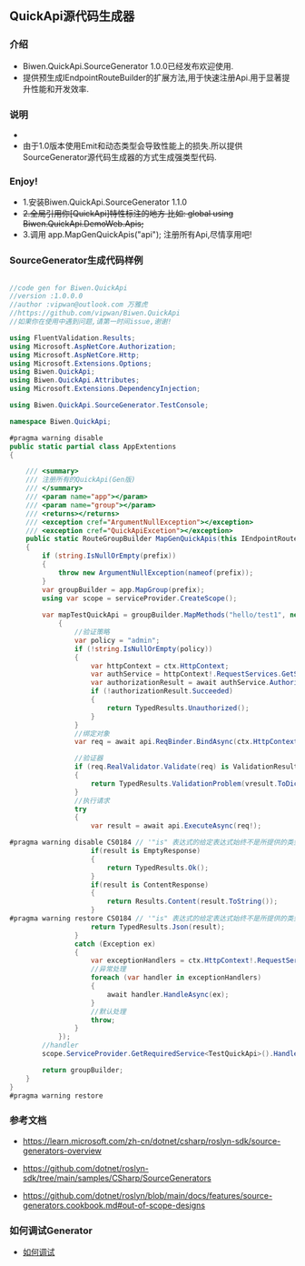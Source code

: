 ﻿
## QuickApi源代码生成器

### 介绍
- Biwen.QuickApi.SourceGenerator 1.0.0已经发布欢迎使用.
- 提供预生成IEndpointRouteBuilder的扩展方法,用于快速注册Api.用于显著提升性能和开发效率.

### 说明
- 
- 由于1.0版本使用Emit和动态类型会导致性能上的损失.所以提供SourceGenerator源代码生成器的方式生成强类型代码.

### Enjoy!

- 1.安装Biwen.QuickApi.SourceGenerator 1.1.0
- <del>2.全局引用你[QuickApi]特性标注的地方 比如: global using Biwen.QuickApi.DemoWeb.Apis;</del>
- 3.调用 app.MapGenQuickApis("api"); 注册所有Api,尽情享用吧!


### SourceGenerator生成代码样例
```csharp

//code gen for Biwen.QuickApi
//version :1.0.0.0
//author :vipwan@outlook.com 万雅虎
//https://github.com/vipwan/Biwen.QuickApi
//如果你在使用中遇到问题,请第一时间issue,谢谢!

using FluentValidation.Results;
using Microsoft.AspNetCore.Authorization;
using Microsoft.AspNetCore.Http;
using Microsoft.Extensions.Options;
using Biwen.QuickApi;
using Biwen.QuickApi.Attributes;
using Microsoft.Extensions.DependencyInjection;

using Biwen.QuickApi.SourceGenerator.TestConsole;

namespace Biwen.QuickApi;

#pragma warning disable
public static partial class AppExtentions
{

    /// <summary>
    /// 注册所有的QuickApi(Gen版)
    /// </summary>
    /// <param name="app"></param>
    /// <param name="group"></param>
    /// <returns></returns>
    /// <exception cref="ArgumentNullException"></exception>
    /// <exception cref="QuickApiExcetion"></exception>
    public static RouteGroupBuilder MapGenQuickApis(this IEndpointRouteBuilder app, IServiceProvider serviceProvider,string prefix = "api")
    {
        if (string.IsNullOrEmpty(prefix))
        {
            throw new ArgumentNullException(nameof(prefix));
        }
        var groupBuilder = app.MapGroup(prefix);
        using var scope = serviceProvider.CreateScope();
        
        var mapTestQuickApi = groupBuilder.MapMethods("hello/test1", new[] { "GET","POST" }, async (IHttpContextAccessor ctx, TestQuickApi api) =>
            {
                //验证策略
                var policy = "admin";
                if (!string.IsNullOrEmpty(policy))
                {
                    var httpContext = ctx.HttpContext;
                    var authService = httpContext!.RequestServices.GetService<IAuthorizationService>() ?? throw new QuickApiExcetion($"IAuthorizationService is null,besure services.AddAuthorization() first!");
                    var authorizationResult = await authService.AuthorizeAsync(httpContext.User, policy);
                    if (!authorizationResult.Succeeded)
                    {
                        return TypedResults.Unauthorized();
                    }
                }
                //绑定对象
                var req = await api.ReqBinder.BindAsync(ctx.HttpContext!);

                //验证器
                if (req.RealValidator.Validate(req) is ValidationResult vresult && !vresult!.IsValid)
                {
                    return TypedResults.ValidationProblem(vresult.ToDictionary());
                }
                //执行请求
                try
                {
                    var result = await api.ExecuteAsync(req!);

#pragma warning disable CS0184 // '"is" 表达式的给定表达式始终不是所提供的类型
                    if(result is EmptyResponse)
                    {
                        return TypedResults.Ok();
                    }
                    if(result is ContentResponse)
                    {
                        return Results.Content(result.ToString());
                    }
#pragma warning restore CS0184 // '"is" 表达式的给定表达式始终不是所提供的类型
                    return TypedResults.Json(result);
                }
                catch (Exception ex)
                {
                    var exceptionHandlers = ctx.HttpContext!.RequestServices.GetServices<IQuickApiExceptionHandler>();
                    //异常处理
                    foreach (var handler in exceptionHandlers)
                    {
                        await handler.HandleAsync(ex);
                    }
                    //默认处理
                    throw;
                }
            });
        //handler
        scope.ServiceProvider.GetRequiredService<TestQuickApi>().HandlerBuilder(mapTestQuickApi);

        return groupBuilder;
    }
}
#pragma warning restore


```

### 参考文档
- https://learn.microsoft.com/zh-cn/dotnet/csharp/roslyn-sdk/source-generators-overview
- https://github.com/dotnet/roslyn-sdk/tree/main/samples/CSharp/SourceGenerators

- https://github.com/dotnet/roslyn/blob/main/docs/features/source-generators.cookbook.md#out-of-scope-designs



### 如何调试Generator
- [如何调试](https://github.com/JoanComasFdz/dotnet-how-to-debug-source-generator-vs2022#solution-structure)


